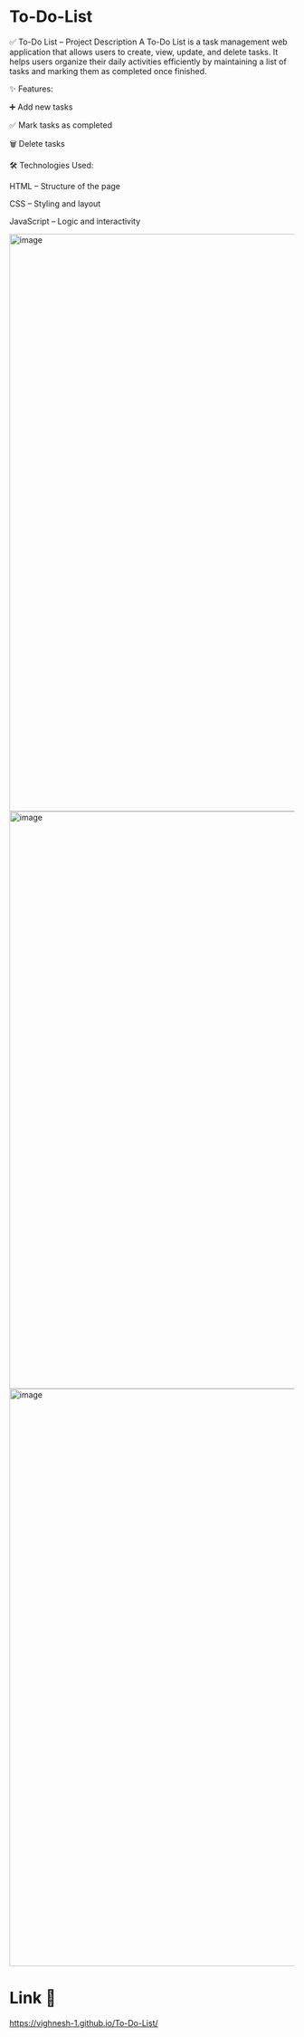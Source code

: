 # To-Do-List

✅ To-Do List – Project Description
A To-Do List is a task management web application that allows users to create, view, update, and delete tasks. It helps users organize their daily activities efficiently by maintaining a list of tasks and marking them as completed once finished.

✨ Features:

➕ Add new tasks

✅ Mark tasks as completed

🗑️ Delete tasks

🛠️ Technologies Used:

HTML – Structure of the page

CSS – Styling and layout

JavaScript – Logic and interactivity

<img width="1920" height="1020" alt="image" src="https://github.com/user-attachments/assets/cb75b76b-dde0-4783-8d1b-a33ab30eb67a" />

<img width="1920" height="1020" alt="image" src="https://github.com/user-attachments/assets/4437503a-b342-42a9-aa3d-2ffcffae851a" />

<img width="1920" height="1020" alt="image" src="https://github.com/user-attachments/assets/27db8ccb-ea0c-4cb2-b334-a575c877e946" />


# Link 🔗
https://vighnesh-1.github.io/To-Do-List/

